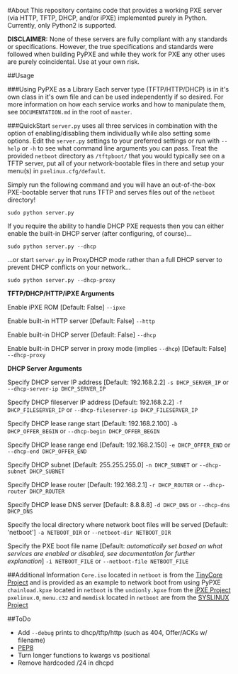 #About
This repository contains code that provides a working PXE server (via HTTP, TFTP, DHCP, and/or iPXE) implemented purely in Python. Currently, only Python2 is supported.

**DISCLAIMER:** None of these servers are fully compliant with any standards or specifications. However, the true specifications and standards were followed when building PyPXE and while they work for PXE any other uses are purely coincidental. Use at your own risk.

##Usage

###Using PyPXE as a Library
Each server type (TFTP/HTTP/DHCP) is in it's own class in it's own file and can be used independently if so desired. For more information on how each service works and how to manipulate them, see  ```DOCUMENTATION.md``` in the root of ```master```.

###QuickStart
```server.py``` uses all three services in combination with the option of enabling/disabling them individually while also setting some options. Edit the ```server.py``` settings to your preferred settings or run with ```--help``` or ```-h``` to see what command line arguments you can pass. Treat the provided ```netboot``` directory as ```/tftpboot/``` that you would typically see on a TFTP server, put all of your network-bootable files in there and setup your menu(s) in ```pxelinux.cfg/default```.

Simply run the following command and you will have an out-of-the-box PXE-bootable server that runs TFTP and serves files out of the ```netboot``` directory!
```shell
sudo python server.py
```
If you require the ability to handle DHCP PXE requests then you can either enable the built-in DHCP server (after configuring, of course)...
```shell
sudo python server.py --dhcp
```
...or start ```server.py``` in ProxyDHCP mode rather than a full DHCP server to prevent DHCP conflicts on your network...
```shell
sudo python server.py --dhcp-proxy
```

**TFTP/DHCP/HTTP/iPXE Arguments**

Enable iPXE ROM [Default: False]
```--ipxe```

Enable built-in HTTP server [Default: False]
```--http```

Enable built-in DHCP server [Default: False]
```--dhcp```

Enable built-in DHCP server in proxy mode (implies ```--dhcp```) [Default: False]
```--dhcp-proxy```

**DHCP Server Arguments**

Specify DHCP server IP address [Default: 192.168.2.2]
```-s DHCP_SERVER_IP``` or ``` --dhcp-server-ip DHCP_SERVER_IP```

Specify DHCP fileserver IP address [Default: 192.168.2.2]
```-f DHCP_FILESERVER_IP``` or ```--dhcp-fileserver-ip DHCP_FILESERVER_IP```

Specify DHCP lease range start [Default: 192.168.2.100]
```-b DHCP_OFFER_BEGIN``` or ```--dhcp-begin DHCP_OFFER_BEGIN```

Specify DHCP lease range end [Default: 192.168.2.150]
```-e DHCP_OFFER_END``` or ```--dhcp-end DHCP_OFFER_END```

Specify DHCP subnet [Default: 255.255.255.0]
```-n DHCP_SUBNET``` or ```--dhcp-subnet DHCP_SUBNET```

Specify DHCP lease router [Default: 192.168.2.1]
```-r DHCP_ROUTER``` or ```--dhcp-router DHCP_ROUTER```

Specify DHCP lease DNS server [Default: 8.8.8.8]
```-d DHCP_DNS``` or ```--dhcp-dns DHCP_DNS```

Specify the local directory where network boot files will be served [Default: 'netboot']
```-a NETBOOT_DIR``` or ```--netboot-dir NETBOOT_DIR```

Specify the PXE boot file name [Default: _automatically set based on what services are enabled or disabled, see documentation for further explanation_]
```-i NETBOOT_FILE``` or ```--netboot-file NETBOOT_FILE```

##Additional Information
```Core.iso``` located in ```netboot``` is from the [TinyCore Project](http://distro.ibiblio.org/tinycorelinux/) and is provided as an example to network boot from using PyPXE
```chainload.kpxe``` located in ```netboot``` is the ```undionly.kpxe``` from the [iPXE Project](http://ipxe.org/)  
```pxelinux.0```, ```menu.c32``` and ```memdisk``` located in ```netboot``` are from the [SYSLINUX Project](http://www.syslinux.org/)  

##ToDo
- Add ```--debug``` prints to dhcp/tftp/http (such as 404, Offer/ACKs w/ filename)
- [PEP8](http://legacy.python.org/dev/peps/pep-0008/)
- Turn longer functions to kwargs vs positional
- Remove hardcoded /24 in dhcpd
